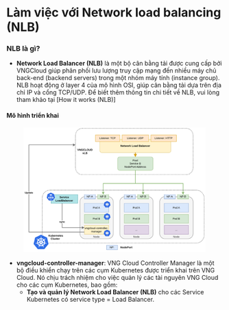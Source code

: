 # Làm việc với Network load balancing (NLB)

### NLB là gì? <a href="#workingwithnetworkloadbalancing-nlb-nlblagi" id="workingwithnetworkloadbalancing-nlb-nlblagi"></a>

* **Network Load Balancer (NLB)** là một bộ cân bằng tải được cung cấp bởi VNGCloud giúp phân phối lưu lượng truy cập mạng đến nhiều máy chủ back-end (backend servers) trong một nhóm máy tính (instance group). NLB hoạt động ở layer 4 của mô hình OSI, giúp cân bằng tải dựa trên địa chỉ IP và cổng TCP/UDP. Để biết thêm thông tin chi tiết về NLB, vui lòng tham khảo tại \[How it works (NLB)]

#### Mô hình triển khai <a href="#workingwithnetworkloadbalancing-nlb-mohinhtrienkhai" id="workingwithnetworkloadbalancing-nlb-mohinhtrienkhai"></a>

<figure><img src="../../../.gitbook/assets/image (7) (1) (1) (1) (1) (1) (1) (1) (1) (1) (1).png" alt=""><figcaption></figcaption></figure>

* **vngcloud-controller-manager**: VNG Cloud Controller Manager là một bộ điều khiển chạy trên các cụm Kubernetes được triển khai trên VNG Cloud. Nó chịu trách nhiệm cho việc quản lý các tài nguyên VNG Cloud cho các cụm Kubernetes, bao gồm:
  * **Tạo và quản lý Network Load Balancer (NLB)** cho các Service Kubernetes có service type = Load Balancer.
